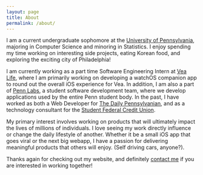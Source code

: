 ```yaml
---
layout: page
title: About
permalink: /about/
---
```


I am a current undergraduate sophomore at the [University of Pennsylvania](http://www.upenn.edu/), majoring in Computer Science and minoring in Statistics. I enjoy spending my time working on interesting side projects, eating Korean food, and exploring the exciting city of Philadelphia!

I am currently working as a part time Software Engineering Intern at [Vea Life](http://www.vealife.com/), where I am primarily working on developing a watchOS companion app to round out the overall iOS experience for Vea. In addition, I am also a part of [Penn Labs](http://pennlabs.org/), a student software development team, where we develop applications used by the entire Penn student body. In the past, I have worked as both a Web Developer for [The Daily Pennsylvanian](http://www.thedp.com/), and as a technology consultant for the [Student Federal Credit Union](https://www.upennsfcu.org/). 

My primary interest involves working on products that will ultimately impact the lives of millions of individuals. I love seeing my work directly influence or change the daily lifestyle of another. Whether it be a small iOS app that goes viral or the next big webapp, I have a passion for delivering meaningful products that others will enjoy. (Self driving cars, anyone?).

Thanks again for checking out my website, and definitely [contact me](mailto:gaoj@seas.upenn.edu) if you are interested in working together!
